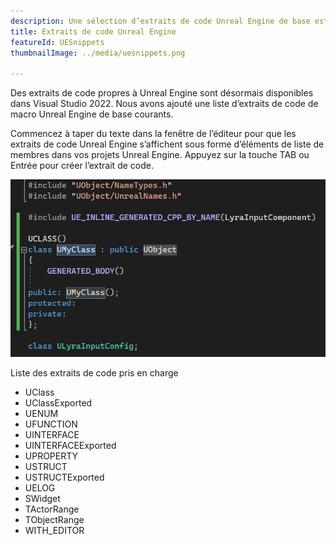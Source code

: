 ```yaml
---
description: Une sélection d’extraits de code Unreal Engine de base est maintenant à portée de main
title: Extraits de code Unreal Engine
featureId: UESnippets
thumbnailImage: ../media/uesnippets.png

---
```


Des extraits de code propres à Unreal Engine sont désormais disponibles dans Visual Studio 2022. Nous avons ajouté une liste d’extraits de code de macro Unreal Engine de base courants. 

Commencez à taper du texte dans la fenêtre de l’éditeur pour que les extraits de code Unreal Engine s’affichent sous forme d’éléments de liste de membres dans vos projets Unreal Engine. Appuyez sur la touche TAB ou Entrée pour créer l’extrait de code.

![Extraits de code Unreal Engine](../media/uesnippets.png "Exemple d’extraits de code Unreal Engine")

Liste des extraits de code pris en charge
- UClass
- UClassExported
- UENUM
- UFUNCTION
- UINTERFACE
- UINTERFACEExported
- UPROPERTY
- USTRUCT
- USTRUCTExported
- UELOG
- SWidget
- TActorRange
- TObjectRange
- WITH_EDITOR
